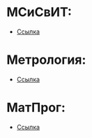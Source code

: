 # МСиСвИТ:
- [Ссылка](https://docs.google.com/document/d/1atUi1I0WI_19B1n0NJt0G1JC6infMzFGPXSTXGzaekA/edit?usp=sharing)

# Метрология:
- [Ссылка](https://docs.google.com/document/d/1Z3YC02hEA8d7mAueoD4mxKHF8zJtElNQDeGLwAmIyvU/edit?tab=t.0#heading=h.ahuucwfjxd4s)

# МатПрог:
- [Ссылка](https://docs.google.com/document/d/1tOjE2cbGG3kHGgpIQZTIIQGNNkvGMJmnuYWknc91GzY/edit?usp=sharing)
